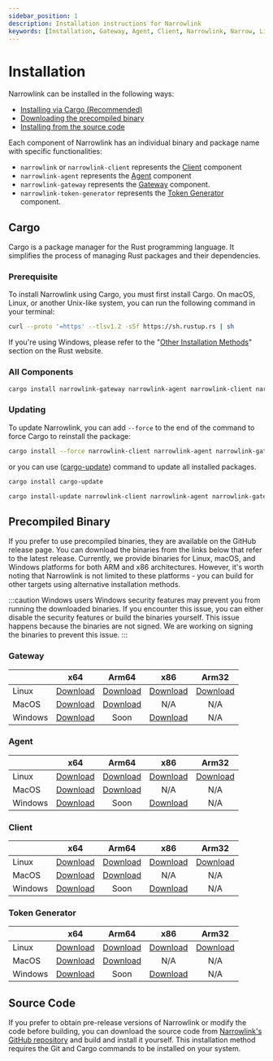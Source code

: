 ```yaml
---
sidebar_position: 1
description: Installation instructions for Narrowlink
keywords: [Installation, Gateway, Agent, Client, Narrowlink, Narrow, Link, Networking, Internet, Security, Privacy, Open Source, Self-hosted, Tutorial, How-to, Guide, Nat, Firewall, Proxy, Reverse Proxy, Tunnel, Rust, Binary]
---
```


# Installation

Narrowlink can be installed in the following ways:

- [Installing via Cargo (Recommended)](#cargo)
- [Downloading the precompiled binary](#precompiled-binary)
- [Installing from the source code](#source-code)

Each component of Narrowlink has an individual binary and package name with specific functionalities:

- `narrowlink` or `narrowlink-client` represents the [Client] component
- `narrowlink-agent` represents the [Agent] component
- `narrowlink-gateway` represents the [Gateway] component.
- `narrowlink-token-generator` represents the [Token Generator] component.

## Cargo

Cargo is a package manager for the Rust programming language. It simplifies the process of managing Rust packages and their dependencies.

### Prerequisite

To install Narrowlink using Cargo, you must first install Cargo. On macOS, Linux, or another Unix-like system, you can run the following command in your terminal:

```bash
curl --proto '=https' --tlsv1.2 -sSf https://sh.rustup.rs | sh
```

If you're using Windows, please refer to the "[Other Installation Methods]" section on the Rust website.

### All Components
```bash
cargo install narrowlink-gateway narrowlink-agent narrowlink-client narrowlink-token-generator
```

### Updating

To update Narrowlink, you can add ```--force``` to the end of the command to force Cargo to reinstall the package:

```bash
cargo install --force narrowlink-client narrowlink-agent narrowlink-gateway narrowlink-token-generator
```

or you can use ([cargo-update]) command to update all installed packages.

```bash
cargo install cargo-update
```

```bash
cargo install-update narrowlink-client narrowlink-agent narrowlink-gateway narrowlink-token-generator
```

## Precompiled Binary
If you prefer to use precompiled binaries, they are available on the GitHub release page. You can download the binaries from the links below that refer to the latest release. Currently, we provide binaries for Linux, macOS, and Windows platforms for both ARM and x86 architectures. However, it's worth noting that Narrowlink is not limited to these platforms - you can build for other targets using alternative installation methods.

:::caution Windows users 
Windows security features may prevent you from running the downloaded binaries. If you encounter this issue, you can either disable the security features or build the binaries yourself. This issue happens because the binaries are not signed. We are working on signing the binaries to prevent this issue.
:::

### Gateway

||x64|Arm64 | x86 | Arm32  |
|---|:-:|:-:|:-:|:-:|
|Linux|[Download](https://github.com/narrowlink/narrowlink/releases/download/0.2.0/narrowlink-gateway-x86_64-unknown-linux-musl)|[Download](https://github.com/narrowlink/narrowlink/releases/download/0.2.0/narrowlink-gateway-aarch64-unknown-linux-musl)|[Download](https://github.com/narrowlink/narrowlink/releases/download/0.2.0/narrowlink-gateway-i686-unknown-linux-musl)|[Download](https://github.com/narrowlink/narrowlink/releases/download/0.2.0/narrowlink-gateway-arm-unknown-linux-musleabi)|
|MacOS|[Download](https://github.com/narrowlink/narrowlink/releases/download/0.2.0/narrowlink-gateway-x86_64-apple-darwin)|[Download](https://github.com/narrowlink/narrowlink/releases/download/0.2.0/narrowlink-gateway-aarch64-apple-darwin)|N/A|N/A|
|Windows|[Download](https://github.com/narrowlink/narrowlink/releases/download/0.2.0/narrowlink-gateway-x86_64-pc-windows-msvc.exe)|Soon|[Download](https://github.com/narrowlink/narrowlink/releases/download/0.2.0/narrowlink-gateway-i686-pc-windows-msvc.exe)|N/A|

### Agent

||x64|Arm64 | x86 | Arm32  |
|---|:-:|:-:|:-:|:-:|
|Linux|[Download](https://github.com/narrowlink/narrowlink/releases/download/0.2.0/narrowlink-agent-x86_64-unknown-linux-musl)|[Download](https://github.com/narrowlink/narrowlink/releases/download/0.2.0/narrowlink-agent-aarch64-unknown-linux-musl)|[Download](https://github.com/narrowlink/narrowlink/releases/download/0.2.0/narrowlink-agent-i686-unknown-linux-musl)|[Download](https://github.com/narrowlink/narrowlink/releases/download/0.2.0/narrowlink-agent-arm-unknown-linux-musleabi)|
|MacOS|[Download](https://github.com/narrowlink/narrowlink/releases/download/0.2.0/narrowlink-agent-x86_64-apple-darwin)|[Download](https://github.com/narrowlink/narrowlink/releases/download/0.2.0/narrowlink-agent-aarch64-apple-darwin)|N/A|N/A|
|Windows|[Download](https://github.com/narrowlink/narrowlink/releases/download/0.2.0/narrowlink-agent-x86_64-pc-windows-msvc.exe)|Soon|[Download](https://github.com/narrowlink/narrowlink/releases/download/0.2.0/narrowlink-agent-i686-pc-windows-msvc.exe)|N/A|

### Client

||x64|Arm64 | x86 | Arm32  |
|---|:-:|:-:|:-:|:-:|
|Linux|[Download](https://github.com/narrowlink/narrowlink/releases/download/0.2.0/narrowlink-x86_64-unknown-linux-musl)|[Download](https://github.com/narrowlink/narrowlink/releases/download/0.2.0/narrowlink-aarch64-unknown-linux-musl)|[Download](https://github.com/narrowlink/narrowlink/releases/download/0.2.0/narrowlink-i686-unknown-linux-musl)|[Download](https://github.com/narrowlink/narrowlink/releases/download/0.2.0/narrowlink-arm-unknown-linux-musleabi)|
|MacOS|[Download](https://github.com/narrowlink/narrowlink/releases/download/0.2.0/narrowlink-x86_64-apple-darwin)|[Download](https://github.com/narrowlink/narrowlink/releases/download/0.2.0/narrowlink-aarch64-apple-darwin)|N/A|N/A|
|Windows|[Download](https://github.com/narrowlink/narrowlink/releases/download/0.2.0/narrowlink-x86_64-pc-windows-msvc.exe)|Soon|[Download](https://github.com/narrowlink/narrowlink/releases/download/0.2.0/narrowlink-i686-pc-windows-msvc.exe)|N/A|


### Token Generator

||x64|Arm64 | x86 | Arm32  |
|---|:-:|:-:|:-:|:-:|
|Linux|[Download](https://github.com/narrowlink/narrowlink/releases/download/0.2.0/narrowlink-token-generator-x86_64-unknown-linux-musl)|[Download](https://github.com/narrowlink/narrowlink/releases/download/0.2.0/narrowlink-token-generator-aarch64-unknown-linux-musl)|[Download](https://github.com/narrowlink/narrowlink/releases/download/0.2.0/narrowlink-token-generator-i686-unknown-linux-musl)|[Download](https://github.com/narrowlink/narrowlink/releases/download/0.2.0/narrowlink-token-generator-arm-unknown-linux-musleabi)|
|MacOS|[Download](https://github.com/narrowlink/narrowlink/releases/download/0.2.0/narrowlink-token-generator-x86_64-apple-darwin)|[Download](https://github.com/narrowlink/narrowlink/releases/download/0.2.0/narrowlink-token-generator-aarch64-apple-darwin)|N/A|N/A|
|Windows|[Download](https://github.com/narrowlink/narrowlink/releases/download/0.2.0/narrowlink-token-generator-x86_64-pc-windows-msvc.exe)|Soon|[Download](https://github.com/narrowlink/narrowlink/releases/download/0.2.0/narrowlink-token-generator-i686-pc-windows-msvc.exe)|N/A|


## Source Code

If you prefer to obtain pre-release versions of Narrowlink or modify the code before building, you can download the source code from [Narrowlink's GitHub repository] and build and install it yourself. This installation method requires the Git and Cargo commands to be installed on your system.



[Client]: /docs/client/
[Agent]: /docs/agent/
[Gateway]: /docs/gateway/
[Token Generator]: /docs/token-generator/
[Other Installation Methods]: https://forge.rust-lang.org/infra/other-installation-methods.html
[cargo-update]: https://github.com/nabijaczleweli/cargo-update
[Narrowlink's GitHub repository]: https://git.narrow.link/
